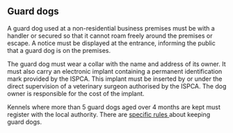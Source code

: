 ##  Guard dogs

A guard dog used at a non-residential business premises must be with a handler
or secured so that it cannot roam freely around the premises or escape. A
notice must be displayed at the entrance, informing the public that a guard
dog is on the premises.

The guard dog must wear a collar with the name and address of its owner. It
must also carry an electronic implant containing a permanent identification
mark provided by the ISPCA. This implant must be inserted by or under the
direct supervision of a veterinary surgeon authorised by the ISPCA. The dog
owner is responsible for the cost of the implant.

Kennels where more than 5 guard dogs aged over 4 months are kept must register
with the local authority. There are [ specific rules
](http://www.irishstatutebook.ie/eli/1989/si/329/made/en/print) about keeping
guard dogs.
